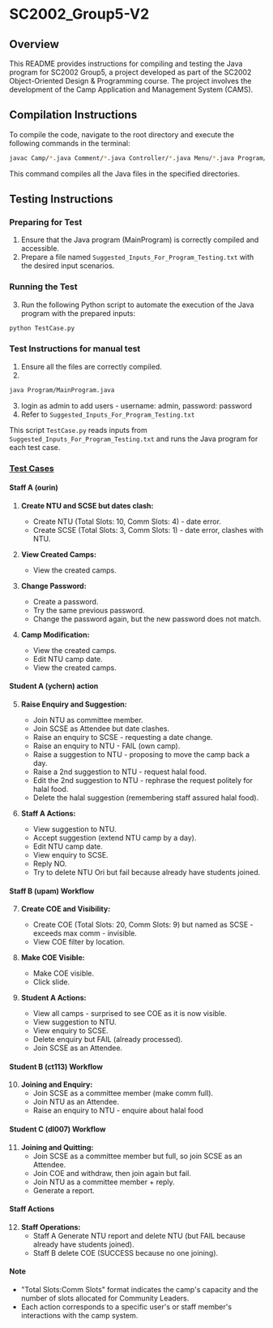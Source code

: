 # SC2002_Group5-V2

## Overview
This README provides instructions for compiling and testing the Java program for SC2002 Group5, a project developed as part of the SC2002 Object-Oriented Design & Programming course. The project involves the development of the Camp Application and Management System (CAMS).

## Compilation Instructions
To compile the code, navigate to the root directory and execute the following commands in the terminal:

```bash
javac Camp/*.java Comment/*.java Controller/*.java Menu/*.java Program/*.java Users/*.java Menu/CampHandlers/*.java Menu/CommentHandler/*.java Menu/CommentHandler/Interfaces/*.java
```

This command compiles all the Java files in the specified directories.

## Testing Instructions
### Preparing for Test
1. Ensure that the Java program (MainProgram) is correctly compiled and accessible.
2. Prepare a file named `Suggested_Inputs_For_Program_Testing.txt` with the desired input scenarios.

### Running the Test
3. Run the following Python script to automate the execution of the Java program with the prepared inputs:

```bash
python TestCase.py
```

### Test Instructions for manual test
1. Ensure all the files are correctly compiled.
2.
```bash
java Program/MainProgram.java
```
3. login as admin to add users - username: admin, password: password
4. Refer to `Suggested_Inputs_For_Program_Testing.txt` 

This script `TestCase.py` reads inputs from `Suggested_Inputs_For_Program_Testing.txt` and runs the Java program for each test case.

### [Test Cases](Suggested_Inputs_For_Program_Testing.txt)

#### Staff A (ourin) 

1. **Create NTU and SCSE but dates clash:**
   - Create NTU (Total Slots: 10, Comm Slots: 4) - date error.
   - Create SCSE (Total Slots: 3, Comm Slots: 1) - date error, clashes with NTU.

2. **View Created Camps:**
   - View the created camps.

3. **Change Password:**
   - Create a password.
   - Try the same previous password.
   - Change the password again, but the new password does not match.

4. **Camp Modification:**
   - View the created camps.
   - Edit NTU camp date.
   - View the created camps.

#### Student A (ychern) action 
5. **Raise Enquiry and Suggestion:**
   - Join NTU as committee member.
   - Join SCSE as Attendee but date clashes.
   - Raise an enquiry to SCSE - requesting a date change.
   - Raise an enquiry to NTU - FAIL (own camp).
   - Raise a suggestion to NTU - proposing to move the camp back a day.
   - Raise a 2nd suggestion to NTU - request halal food.
   - Edit the 2nd suggestion to NTU - rephrase the request politely for halal food.
   - Delete the halal suggestion (remembering staff assured halal food).


6. **Staff A Actions:**
   - View suggestion to NTU.
   - Accept suggestion (extend NTU camp by a day).
   - Edit NTU camp date.
   - View enquiry to SCSE.
   - Reply NO.
   - Try to delete NTU Ori but fail because already have students joined.

#### Staff B (upam) Workflow

7. **Create COE and Visibility:**
   - Create COE (Total Slots: 20, Comm Slots: 9) but named as SCSE - exceeds max comm - invisible.
   - View COE filter by location.

8. **Make COE Visible:**
   - Make COE visible.
   - Click slide.

9. **Student A Actions:**
   - View all camps - surprised to see COE as it is now visible.
   - View suggestion to NTU.
   - View enquiry to SCSE.
   - Delete enquiry but FAIL (already processed).
   - Join SCSE as an Attendee.

#### Student B (ct113) Workflow

10. **Joining and Enquiry:**
    - Join SCSE as a committee member (make comm full).
    - Join NTU as an Attendee.
    - Raise an enquiry to NTU - enquire about halal food

#### Student C (dl007) Workflow

11. **Joining and Quitting:**
    - Join SCSE as a committee member but full, so join SCSE as an Attendee.
    - Join COE and withdraw, then join again but fail.
    - Join NTU as a committee member + reply.
    - Generate a report.

#### Staff Actions

12. **Staff Operations:**
    - Staff A Generate NTU report and delete NTU (but FAIL because already have students joined).
    - Staff B delete COE (SUCCESS because no one joining).

#### Note
   - "Total Slots:Comm Slots" format indicates the camp's capacity and the number of slots allocated for Community Leaders.
   - Each action corresponds to a specific user's or staff member's interactions with the camp system.
